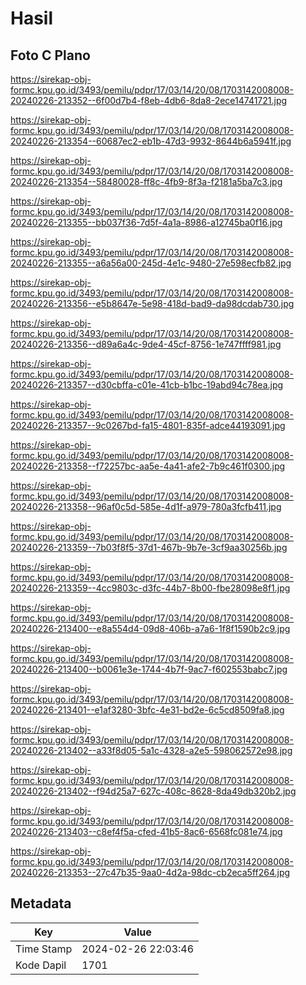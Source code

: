 # Hasil

## Foto C Plano

https://sirekap-obj-formc.kpu.go.id/3493/pemilu/pdpr/17/03/14/20/08/1703142008008-20240226-213352--6f00d7b4-f8eb-4db6-8da8-2ece14741721.jpg

https://sirekap-obj-formc.kpu.go.id/3493/pemilu/pdpr/17/03/14/20/08/1703142008008-20240226-213354--60687ec2-eb1b-47d3-9932-8644b6a5941f.jpg

https://sirekap-obj-formc.kpu.go.id/3493/pemilu/pdpr/17/03/14/20/08/1703142008008-20240226-213354--58480028-ff8c-4fb9-8f3a-f2181a5ba7c3.jpg

https://sirekap-obj-formc.kpu.go.id/3493/pemilu/pdpr/17/03/14/20/08/1703142008008-20240226-213355--bb037f36-7d5f-4a1a-8986-a12745ba0f16.jpg

https://sirekap-obj-formc.kpu.go.id/3493/pemilu/pdpr/17/03/14/20/08/1703142008008-20240226-213355--a6a56a00-245d-4e1c-9480-27e598ecfb82.jpg

https://sirekap-obj-formc.kpu.go.id/3493/pemilu/pdpr/17/03/14/20/08/1703142008008-20240226-213356--e5b8647e-5e98-418d-bad9-da98dcdab730.jpg

https://sirekap-obj-formc.kpu.go.id/3493/pemilu/pdpr/17/03/14/20/08/1703142008008-20240226-213356--d89a6a4c-9de4-45cf-8756-1e747ffff981.jpg

https://sirekap-obj-formc.kpu.go.id/3493/pemilu/pdpr/17/03/14/20/08/1703142008008-20240226-213357--d30cbffa-c01e-41cb-b1bc-19abd94c78ea.jpg

https://sirekap-obj-formc.kpu.go.id/3493/pemilu/pdpr/17/03/14/20/08/1703142008008-20240226-213357--9c0267bd-fa15-4801-835f-adce44193091.jpg

https://sirekap-obj-formc.kpu.go.id/3493/pemilu/pdpr/17/03/14/20/08/1703142008008-20240226-213358--f72257bc-aa5e-4a41-afe2-7b9c461f0300.jpg

https://sirekap-obj-formc.kpu.go.id/3493/pemilu/pdpr/17/03/14/20/08/1703142008008-20240226-213358--96af0c5d-585e-4d1f-a979-780a3fcfb411.jpg

https://sirekap-obj-formc.kpu.go.id/3493/pemilu/pdpr/17/03/14/20/08/1703142008008-20240226-213359--7b03f8f5-37d1-467b-9b7e-3cf9aa30256b.jpg

https://sirekap-obj-formc.kpu.go.id/3493/pemilu/pdpr/17/03/14/20/08/1703142008008-20240226-213359--4cc9803c-d3fc-44b7-8b00-fbe28098e8f1.jpg

https://sirekap-obj-formc.kpu.go.id/3493/pemilu/pdpr/17/03/14/20/08/1703142008008-20240226-213400--e8a554d4-09d8-406b-a7a6-1f8f1590b2c9.jpg

https://sirekap-obj-formc.kpu.go.id/3493/pemilu/pdpr/17/03/14/20/08/1703142008008-20240226-213400--b0061e3e-1744-4b7f-9ac7-f602553babc7.jpg

https://sirekap-obj-formc.kpu.go.id/3493/pemilu/pdpr/17/03/14/20/08/1703142008008-20240226-213401--e1af3280-3bfc-4e31-bd2e-6c5cd8509fa8.jpg

https://sirekap-obj-formc.kpu.go.id/3493/pemilu/pdpr/17/03/14/20/08/1703142008008-20240226-213402--a33f8d05-5a1c-4328-a2e5-598062572e98.jpg

https://sirekap-obj-formc.kpu.go.id/3493/pemilu/pdpr/17/03/14/20/08/1703142008008-20240226-213402--f94d25a7-627c-408c-8628-8da49db320b2.jpg

https://sirekap-obj-formc.kpu.go.id/3493/pemilu/pdpr/17/03/14/20/08/1703142008008-20240226-213403--c8ef4f5a-cfed-41b5-8ac6-6568fc081e74.jpg

https://sirekap-obj-formc.kpu.go.id/3493/pemilu/pdpr/17/03/14/20/08/1703142008008-20240226-213353--27c47b35-9aa0-4d2a-98dc-cb2eca5ff264.jpg


## Metadata

| Key        | Value               |
| ---------- | ------------------- |
| Time Stamp | 2024-02-26 22:03:46 |
| Kode Dapil | 1701                |



